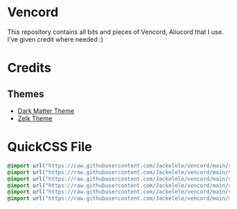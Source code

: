 # Vencord

This repository contains all bits and pieces of Vencord, Aliucord that I use. I've given credit where needed :) 


# Credits

## Themes
- [Dark Matter Theme](https://github.com/DiscordStyles/DarkMatter)
- [Zelk Theme](https://github.com/schnensch0/zelk)


# QuickCSS File

```css
@import url("https://raw.githubusercontent.com/Jackelele/vencord/main/snippets/BetterToolbar.css");
@import url("https://raw.githubusercontent.com/Jackelele/vencord/main/snippets/HideGiftBox.css");
@import url("https://raw.githubusercontent.com/Jackelele/vencord/main/snippets/Pronouns.css");
@import url("https://raw.githubusercontent.com/Jackelele/vencord/main/snippets/ReadAll-ColourFix.css");
@import url("https://raw.githubusercontent.com/Jackelele/vencord/main/snippets/UserPanelCollapse.css");
@import url("https://raw.githubusercontent.com/Jackelele/vencord/main/snippets/OnekoMessageBar.css");
```
